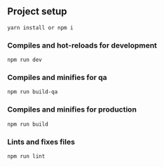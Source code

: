 ## Project setup
```
yarn install or npm i
```

### Compiles and hot-reloads for development
```
npm run dev
```

### Compiles and minifies for qa
```
npm run build-qa
```

### Compiles and minifies for production
```
npm run build
```

### Lints and fixes files
```
npm run lint
```

